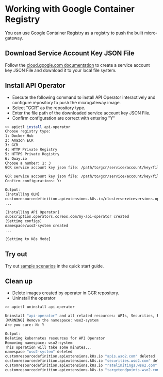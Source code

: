 # Working with Google Container Registry

You can use Google Container Registry as a registry to push the built micro-gateway.

## Download Service Account Key JSON File

Follow the [cloud.google.com documentation](https://cloud.google.com/docs/authentication/getting-started#creating_a_service_account) to create a service account key JSON File and download it to your local file system.

## Install API Operator

- Execute the following command to install API Operator interactively and configure repository to push the microgateway image.
- Select "GCR" as the repository type.
- Enter the file path of the downloaded service account key JSON File.
- Confirm configuration are correct with entering "Y"

```sh
>> apictl install api-operator
Choose registry type:
1: Docker Hub
2: Amazon ECR
3: GCR
4: HTTP Private Registry
5: HTTPS Private Registry
6: Quay.io
Choose a number: 1: 3
GCR service account key json file: /path/to/gcr/service/account/key/file.json

GCR service account key json file: /path/to/gcr/service/account/key/file.json
Confirm configurations: Y:
```

```sh
Output:
[Installing OLM]
customresourcedefinition.apiextensions.k8s.io/clusterserviceversions.operators.coreos.com created
...

[Installing API Operator]
subscription.operators.coreos.com/my-api-operator created
[Setting configs]
namespace/wso2-system created
...

[Setting to K8s Mode]
```

## Try out
Try out [sample scenarios](../../GettingStarted/quick-start-guide.md#sample-scenarios) in the quick start guide.

## Clean up

- Delete images created by operator in GCR repository.
- Uninstall the operator

```sh
>> apictl uninstall api-operator

Uninstall "api-operator" and all related resources: APIs, Securities, Rate Limitings and Target Endpoints
[WARNING] Remove the namespace: wso2-system
Are you sure: N: Y
```

```sh
Output:
Deleting kubernetes resources for API Operator
Removing namespace: wso2-system
This operation will take some minutes...
namespace "wso2-system" deleted
customresourcedefinition.apiextensions.k8s.io "apis.wso2.com" deleted
customresourcedefinition.apiextensions.k8s.io "securities.wso2.com" deleted
customresourcedefinition.apiextensions.k8s.io "ratelimitings.wso2.com" deleted
customresourcedefinition.apiextensions.k8s.io "targetendpoints.wso2.com" deleted
```